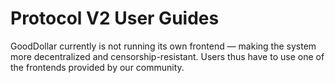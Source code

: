 # Protocol V2 User Guides

GoodDollar currently is not running its own frontend — making the system more decentralized and censorship-resistant. Users thus have to use one of the frontends provided by our community.
